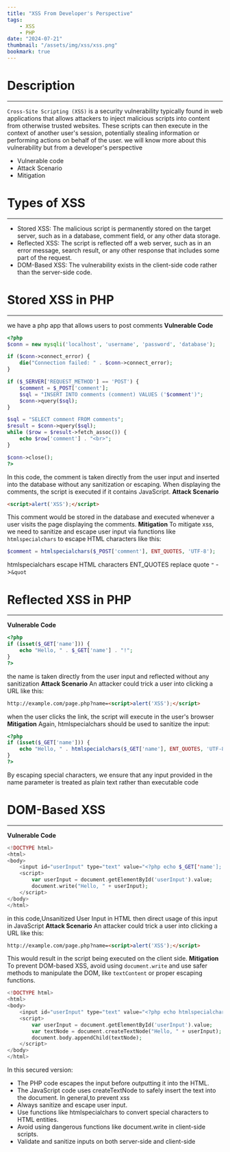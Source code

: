 ```yaml
---
title: "XSS From Developer's Perspective"
tags:
    - XSS
    - PHP
date: "2024-07-21"
thumbnail: "/assets/img/xss/xss.png"
bookmark: true
---
```


# Description
---
`Cross-Site Scripting (XSS)` is a security vulnerability typically found in web applications that allows attackers to inject malicious scripts into content from otherwise trusted websites. These scripts can then execute in the context of another user's session, potentially stealing information or performing actions on behalf of the user.
we will know more about this vulnerability but from a developer's perspective
* Vulnerable code 
* Attack Scenario
* Mitigation
# Types of XSS
---
* Stored XSS: The malicious script is permanently stored on the target server, such as in a database, comment field, or any other data storage.
* Reflected XSS: The script is reflected off a web server, such as in an error message, search result, or any other response that includes some part of the request.
* DOM-Based XSS: The vulnerability exists in the client-side code rather  than the server-side code.

# Stored XSS in PHP
---
we have a php app that allows  users to post comments
<b><h>Vulnerable Code</h></b>

```php
<?php
$conn = new mysqli('localhost', 'username', 'password', 'database');

if ($conn->connect_error) {
    die("Connection failed: " . $conn->connect_error);
}

if ($_SERVER['REQUEST_METHOD'] == 'POST') {
    $comment = $_POST['comment'];
    $sql = "INSERT INTO comments (comment) VALUES ('$comment')";
    $conn->query($sql);
}

$sql = "SELECT comment FROM comments";
$result = $conn->query($sql);
while ($row = $result->fetch_assoc()) {
    echo $row['comment'] . "<br>";
}

$conn->close();
?>
```
In this code, the comment is taken directly from the user input and inserted into the database without any sanitization or escaping. When displaying the comments, the script is executed if it contains JavaScript.
<b><h>Attack Scenario</h></b>
```html
<script>alert('XSS');</script>
```
This comment would be stored in the database and executed whenever a user visits the page displaying the comments.
<b><h>Mitigation</h></b>
To mitigate xss, we need to sanitize and escape user input via functions like `htmlspecialchars` to escape HTML characters like this:
```php
$comment = htmlspecialchars($_POST['comment'], ENT_QUOTES, 'UTF-8');
```
htmlspecialchars escape HTML characters
ENT_QUOTES replace quote `"` ->`&quot`

# Reflected XSS in PHP
---
<b><h>Vulnerable Code</h></b>
```php
<?php
if (isset($_GET['name'])) {
    echo "Hello, " . $_GET['name'] . "!";
}
?>
```
the name is taken directly from the user input and reflected without any sanitization 
<b><h>Attack Scenario</h></b>
An attacker could trick a user into clicking a URL like this:
```html
http://example.com/page.php?name=<script>alert('XSS');</script>
```
when the user clicks the link, the script will execute in the user's browser
<b><h>Mitigation</h></b>
Again, htmlspecialchars should be used to sanitize the input:
```php
<?php
if (isset($_GET['name'])) {
    echo "Hello, " . htmlspecialchars($_GET['name'], ENT_QUOTES, 'UTF-8') . "!";
}
?>
```
By escaping special characters, we ensure that any input provided in the name parameter is treated as plain text rather than executable code

# DOM-Based XSS
---
<b><h>Vulnerable Code</h></b>
```php
<!DOCTYPE html>
<html>
<body>
    <input id="userInput" type="text" value="<?php echo $_GET['name']; ?>">
    <script>
        var userInput = document.getElementById('userInput').value;
        document.write("Hello, " + userInput);
    </script>
</body>
</html>
```
in this code,Unsanitized User Input in HTML then direct usage of this input in JavaScript
<b><h>Attack Scenario</h></b>
An attacker could trick a user into clicking a URL like this:
```html
http://example.com/page.php?name=<script>alert('XSS');</script>
```
This would result in the script being executed on the client side.
<b><h>Mitigation</h></b>
To prevent DOM-based XSS, avoid using `document.write` and use safer methods to manipulate the DOM, like `textContent` or proper escaping functions.
```php
<!DOCTYPE html>
<html>
<body>
    <input id="userInput" type="text" value="<?php echo htmlspecialchars($_GET['name'], ENT_QUOTES, 'UTF-8'); ?>">
    <script>
        var userInput = document.getElementById('userInput').value;
        var textNode = document.createTextNode("Hello, " + userInput);
        document.body.appendChild(textNode);
    </script>
</body>
</html>
```
In this secured version:
* The PHP code escapes the input before outputting it into the HTML.
* The JavaScript code uses createTextNode to safely insert the text into the document.
In general,to prevent xss 
* Always sanitize and escape user input.
* Use functions like htmlspecialchars to convert special characters to HTML entities.
* Avoid using dangerous functions like document.write in client-side scripts.
* Validate and sanitize inputs on both server-side and client-side
